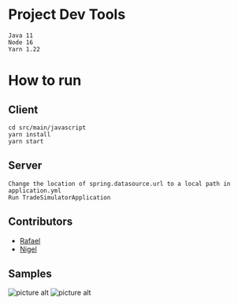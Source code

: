 # Project Dev Tools
    Java 11
    Node 16
    Yarn 1.22

# How to run
## Client
    cd src/main/javascript
    yarn install
    yarn start

## Server
    Change the location of spring.datasource.url to a local path in application.yml
    Run TradeSimulatorApplication

## Contributors
* [Rafael](https://github.com/rantNYC)
* [Nigel](https://github.com/nigel-heeral)

## Samples
![picture alt](https://user-images.githubusercontent.com/29645890/161401320-7a15fd61-a147-452f-b27d-acde2af375cb.png "Dashboard page")
![picture alt](https://user-images.githubusercontent.com/29645890/161401374-69f35aad-65b7-4bce-b593-169ee5833b91.png "Summary page")